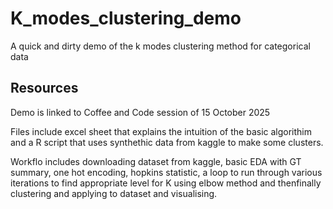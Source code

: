 # K_modes_clustering_demo
A quick and dirty demo of the k modes clustering method for categorical data

## Resources

Demo is linked to Coffee and Code session of 15 October 2025

Files include excel sheet that explains the intuition of the basic algorithim and a R script that uses synthethic data from kaggle to make some clusters.

Workflo includes downloading dataset from kaggle, basic EDA with GT summary, one hot encoding, hopkins statistic, a loop to run through various iterations to find appropriate level for K using elbow method and thenfinally clustering and applying to dataset and visualising.
